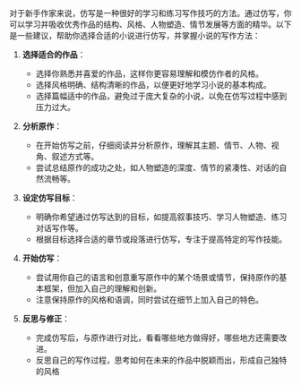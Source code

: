 对于新手作家来说，仿写是一种很好的学习和练习写作技巧的方法。通过仿写，你可以学习并吸收优秀作品的结构、风格、人物塑造、情节发展等方面的精华。以下是一些建议，帮助你选择合适的小说进行仿写，并掌握小说的写作方法：

1. **选择适合的作品**：
    
    - 选择你熟悉并喜爱的作品，这样你更容易理解和模仿作者的风格。
    - 选择风格明确、结构清晰的作品，以便更好地学习小说的基本构成。
    - 选择篇幅适中的作品，避免过于庞大复杂的小说，以免在仿写过程中感到压力过大。
2. **分析原作**：
    
    - 在开始仿写之前，仔细阅读并分析原作，理解其主题、情节、人物、视角、叙述方式等。
    - 尝试总结原作的成功之处，如人物塑造的深度、情节的紧凑性、对话的自然流畅等。
3. **设定仿写目标**：
    
    - 明确你希望通过仿写达到的目标，如提高叙事技巧、学习人物塑造、练习对话写作等。
    - 根据目标选择合适的章节或段落进行仿写，专注于提高特定的写作技能。
4. **开始仿写**：
    
    - 尝试用你自己的语言和创意重写原作中的某个场景或情节，保持原作的基本框架，但加入自己的理解和创新。
    - 注意保持原作的风格和语调，同时尝试在细节上加入自己的特色。
5. **反思与修正**：
    
    - 完成仿写后，与原作进行对比，看看哪些地方做得好，哪些地方还需要改进。
    - 反思自己的写作过程，思考如何在未来的作品中脱颖而出，形成自己独特的风格

